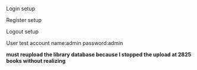 Login setup

Register setup

Logout setup

User test account name:admin  password:admin


**must reupload the library database because I stopped the upload at 2825 books without realizing**